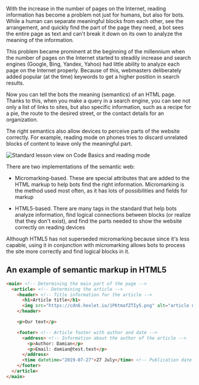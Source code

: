 
With the increase in the number of pages on the Internet, reading information has become a problem not just for humans, but also for bots. While a human can separate meaningful blocks from each other, see the arrangement, and quickly find the part of the page they need, a bot sees the entire page as text and can't break it down on its own to analyze the meaning of the information.

This problem became prominent at the beginning of the millennium when the number of pages on the Internet started to steadily increase and search engines (Google, Bing, Yandex, Yahoo) had little ability to analyze each page on the Internet properly. Because of this, webmasters deliberately added popular (at the time) keywords to get a higher position in search results.

Now you can tell the bots the meaning (semantics) of an HTML page. Thanks to this, when you make a query in a search engine, you can see not only a list of links to sites, but also specific information, such as a recipe for a pie, the route to the desired street, or the contact details for an organization.

The right semantics also allow devices to perceive parts of the website correctly. For example, reading mode on phones tries to discard unrelated blocks of content to leave only the meaningful part.

![Standard lesson view on Code Basics and reading mode](https://raw.githubusercontent.com/hexlet-basics/exercises-html/main/modules/70-other/10-semantics/assets/mode_en.jpg)

There are two implementations of the semantic web:

*	Micromarking-based. These are special attributes that are added to the HTML markup to help bots find the right information. Micromarking is the method used most often, as it has lots of possibilities and fields for markup

*	HTML5-based. There are many tags in the standard that help bots analyze information, find logical connections between blocks (or realize that they don't exist), and find the parts needed to show the website correctly on reading devices

Although HTML5 has not superseded micromarking because since it's less capable, using it in conjunction with micromarking allows bots to process the site more correctly and find logical blocks in it.

## An example of semantic markup in HTML5

```html
<main> <!-- Determining the main part of the page -->
  <article> <!-- Determining the article -->
    <header> <!-- Title information for the article -->
      <h1>Article title</h1>
      <img src="https://cdn6.hexlet.io/1P6tmafZTIy5.png" alt="article name">
    </header>

    <p>Our text</p>

    <footer> <!-- Article footer with author and date -->
      <address> <!-- Information about the author of the article -->
        <p>Author: Damian</p>
        <p>Email: damian@test.test</p>
      </address>
      <time datetime="2019-07-27">27 July</time> <!-- Publication date -->
    </footer>
  </article>
</main>
```
